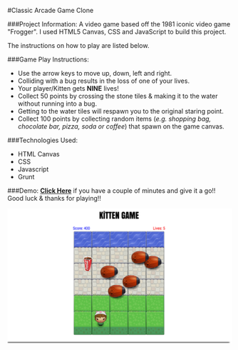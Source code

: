#Classic Arcade Game Clone

###Project Information:
A video game based off the 1981 iconic video game "Frogger". I used HTML5 Canvas, CSS and JavaScript to build this project.

The instructions on how to play are listed below.

###Game Play Instructions:

* Use the arrow keys to move up, down, left and right.
* Colliding with a bug results in the loss of one of your lives.
* Your player/Kitten gets **NINE** lives!
* Collect 50 points by crossing the stone tiles & making it to the water without running into a bug.
* Getting to the water tiles will respawn you to the original staring point.
* Collect 100 points by collecting random items (_e.g._ _shopping bag,_ _chocolate bar,_ _pizza,_ _soda_ _or_ _coffee_) that spawn on the game canvas.

###Technologies Used:
* HTML Canvas
* CSS
* Javascript
* Grunt

###Demo:
[**Click Here**](http://samurairanderson.github.io/P3-Classic-Arcade-Game-Clone) if you have a couple of minutes and give it a go!! Good luck & thanks for playing!!

![P3 Game Play](images/gameplay.png)